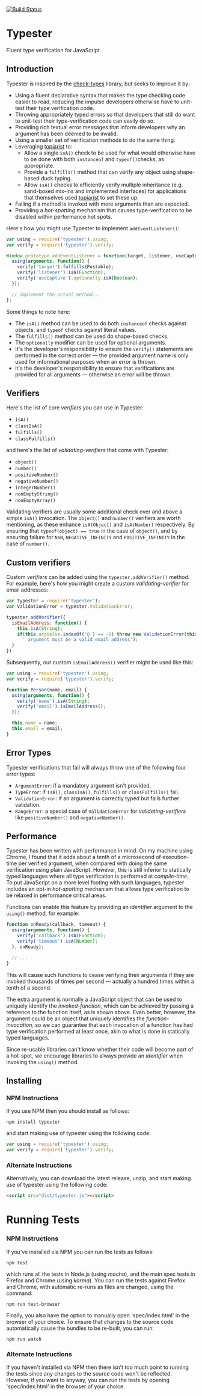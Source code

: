 [![Build Status](https://travis-ci.org/dchambers/typester.png)](https://travis-ci.org/dchambers/typester)

# Typester

Fluent type verification for JavaScript.

## Introduction

Typester is inspired by the [check-types](https://www.npmjs.org/package/check-types) library, but seeks to improve it by:

  * Using a fluent declarative syntax that makes the type checking code easier to read, reducing the impulse developers otherwise have to unit-test their type verification code.
  * Throwing appropriately typed errors so that developers that still do want to unit-test their type-verification code can easily do so.
  * Providing rich textual error messages that inform developers why an argument has been deemed to be invalid.
  * Using a smaller set of verification methods to do the same thing.
  * Leveraging [topiarist](https://github.com/BladeRunnerJS/topiarist) to:
    * Allow a single `isA()` check to be used for what would otherwise have to be done with both `instanceof` and `typeof()`checks, as appropriate.
    * Provide a `fulfills()` method that can verify any object using shape-based duck typing.
    *  Allow `isA()` checks to efficiently verify multiple inheritance (e.g. sand-boxed mix-ins and implemented interfaces) for applications that themselves used [topiarist](https://github.com/BladeRunnerJS/topiarist) to set these up.
  * Failing if a method is invoked with more arguments than are expected.
  * Providing a _hot-spotting_ mechanism that causes type-verification to be disabled within performance hot spots.

Here's how you might use Typester to implement `addEventListener()`:

``` javascript
var using = require('typester').using;
var verify = require('typester').verify;

Window.prototype.addEventListener = function(target, listener, useCapture) {
  using(arguments, function() {
    verify('target').fulfills(Postable);
    verify('listener').isA(Function);
    verify('useCapture').optionally.isA(Boolean);
  });

  // implement the actual method...
};
```
Some things to note here:

  * The `isA()` method can be used to do both `instanceof` checks against objects, and `typeof` checks against literal values.
  * The `fulfills()` method can be used do shape-based checks.
  * The `optionally` modifier can be used for optional arguments.
  * It's the developer's responsibility to ensure the `verify()` statements are performed in the correct order &mdash; the provided argument name is only used for informational purposes when an error is thrown.
  * it's the developer's responsibility to ensure that verifications are provided for all arguments &mdash; otherwise an error will be thrown.

## Verifiers

Here's the list of core _verifiers_ you can use in Typester:

  * `isA()`
  * `classIsA()`
  * `fulfills()`
  * `classFulfills()`

and here's the list of _validating-verifiers_ that come with Typester:

  * `object()`
  * `number()`
  * `positiveNumber()`
  * `negativeNumber()`
  * `integerNumber()`
  * `nonEmptyString()`
  * `nonEmptyArray()`

Validating verifiers are usually some additional check over and above a simple `isA()` invocation. The `object()` and `number()` verifiers are worth mentioning, as these enhance `isA(Object)` and `isA(Number)` respectively. By ensuring that `typeof(object) == true` in the case of `object()`, and by ensuring failure for `NaN`, `NEGATIVE_INFINITY` and `POSITIVE_INFINITY` in the case of `number()`.


## Custom verifiers

Custom _verifiers_ can be added using the `typester.addVerifier()` method. For example, here's how you might create a custom _validating-verifier_ for email addresses:

``` javascript
var typester = require('typester');
var ValidationError = typester.ValidationError;

typester.addVerifier({
  isEmailAddress: function() {
    this.isA(String);
    if(this.argValue.indexOf('@') == -1) throw new ValidationError(this.argName +
      ' argument must be a valid email address');
  }
})
```

Subsequently, our custom `isEmailAddress()` verifier might be used like this:

``` javascript
var using = require('typester').using;
var verify = require('typester').verify;

function Person(name, email) {
  using(arguments, function() {
    verify('name').isA(String);
    verify('email').isEmailAddress();
  });

  this.name = name;
  this.email = email;
}
```


## Error Types

Typester verifications that fail will always throw one of the following four error types:

  * `ArgumentError`: if a mandatory argument isn't provided.
  * `TypeError`: if `isA()`, `classIsA()`, `fulfills()` or `classFulfills()` fail.
  * `ValidationError`: if an argument is correctly typed but fails further validation.
  * `RangeError`: a special case of `ValidationError` for _validating-verifiers_ like `positiveNumber()` and `negativeNumber()`.


## Performance

Typester has been written with performance in mind. On my machine using Chrome, I found that it adds about a tenth of a microsecond of execution-time per verified argument, when compared with doing the same verification using plain JavaScript. However, this is still inferior to statically typed languages where all type verification is performed at _compile-time_. To put JavaScript on a more level footing with such languages, typester includes an opt-in _hot-spotting_ mechanism that allows type verification to be relaxed in performance critical areas.

Functions can enable this feature by providing an _identifier_ argument to the `using()` method, for example:

``` javascript
function onReady(callback, timeout) {
  using(arguments, function() {
    verify('callback').isA(Function);
    verify('timeout').isA(Number);
  }, onReady);

  // ...
}
```

This will cause such functions to cease verifying their arguments if they are invoked thousands of times per second &mdash; actually a hundred times within a tenth of a second.

The extra argument is normally a JavaScript object that can be used to uniquely identify the _invoked-function_, which can be achieved by passing a reference to the function itself, as is shown above. Even better, however, the argument could be an object that uniquely identifies the _function-invocation_, so we can guarantee that each invocation of a function has had type verification performed at least once, akin to what is done in statically typed languages.

Since re-usable libraries can't know whether their code will become part of a hot-spot, we encourage libraries to always provide an _identifier_ when invoking the `using()` method.


## Installing

### NPM Instructions

If you use NPM then you should install as follows:

``` shell
npm install typester
```

and start making use of typester using the following code:

``` javascript
var using = require('typester').using;
var verify = require('typester').verify;
```

### Alternate Instructions

Alternatively, you can download the latest release, unzip, and start making use of typester using the following code:

``` html
<script src="dist/typester.js"></script>
```


# Running Tests

### NPM Instructions

If you've installed via NPM you can run the tests as follows:

``` shell
npm test
```

which runs all the tests in Node.js (using _mocha_), and the main spec tests in Firefox and Chrome (using _karma_). You can run the tests against Firefox and Chrome, with automatic re-runs as files are changed, using the command:

``` shell
npm run test-browser
```

Finally, you also have the option to manually open 'spec/index.html' in the browser of your choice. To ensure that changes to the source code automatically cause the bundles to be re-built, you can run:

``` shell
npm run watch
```

### Alternate Instructions

If you haven't installed via NPM then there isn't too much point to running the tests since any changes to the source code won't be reflected. However, if you want to anyway, you can run the tests by opening 'spec/index.html' in the browser of your choice.
